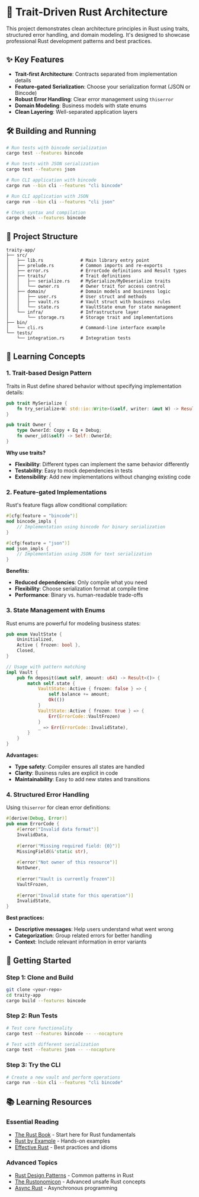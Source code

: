 # 🧱 Trait-Driven Rust Architecture

This project demonstrates clean architecture principles in Rust using traits, structured error handling, and domain modeling. It's designed to showcase professional Rust development patterns and best practices.
## ✨ Key Features

- **Trait-first Architecture**: Contracts separated from implementation details
- **Feature-gated Serialization**: Choose your serialization format (JSON or Bincode)
- **Robust Error Handling**: Clear error management using `thiserror`
- **Domain Modeling**: Business models with state enums
- **Clean Layering**: Well-separated application layers

## 🛠️ Building and Running

```bash
# Run tests with bincode serialization
cargo test --features bincode

# Run tests with JSON serialization  
cargo test --features json

# Run CLI application with bincode
cargo run --bin cli --features "cli bincode"

# Run CLI application with JSON
cargo run --bin cli --features "cli json"

# Check syntax and compilation
cargo check --features bincode
```

## 📂 Project Structure

```
traity-app/
├── src/
│   ├── lib.rs              # Main library entry point
│   ├── prelude.rs          # Common imports and re-exports
│   ├── error.rs            # ErrorCode definitions and Result types
│   ├── traits/             # Trait definitions
│   │   ├── serialize.rs    # MySerialize/MyDeserialize traits
│   │   └── owner.rs        # Owner trait for access control
│   ├── domain/             # Domain models and business logic
│   │   ├── user.rs         # User struct and methods
│   │   ├── vault.rs        # Vault struct with business rules
│   │   └── state.rs        # VaultState enum for state management
│   └── infra/              # Infrastructure layer
│       └── storage.rs      # Storage trait and implementations
├── bin/
│   └── cli.rs              # Command-line interface example
└── tests/
    └── integration.rs      # Integration tests
```

## 🎯 Learning Concepts

### 1. Trait-based Design Pattern

Traits in Rust define shared behavior without specifying implementation details:

```rust
pub trait MySerialize {
    fn try_serialize<W: std::io::Write>(&self, writer: &mut W) -> Result<()>;
}

pub trait Owner {
    type OwnerId: Copy + Eq + Debug;
    fn owner_id(&self) -> Self::OwnerId;
}
```

**Why use traits?**
- **Flexibility**: Different types can implement the same behavior differently
- **Testability**: Easy to mock dependencies in tests
- **Extensibility**: Add new implementations without changing existing code

### 2. Feature-gated Implementations

Rust's feature flags allow conditional compilation:

```rust
#[cfg(feature = "bincode")]
mod bincode_impls {
    // Implementation using bincode for binary serialization
}

#[cfg(feature = "json")]  
mod json_impls {
    // Implementation using JSON for text serialization
}
```

**Benefits:**
- **Reduced dependencies**: Only compile what you need
- **Flexibility**: Choose serialization format at compile time
- **Performance**: Binary vs. human-readable trade-offs

### 3. State Management with Enums

Rust enums are powerful for modeling business states:

```rust
pub enum VaultState {
    Uninitialized,
    Active { frozen: bool },
    Closed,
}

// Usage with pattern matching
impl Vault {
    pub fn deposit(&mut self, amount: u64) -> Result<()> {
        match self.state {
            VaultState::Active { frozen: false } => {
                self.balance += amount;
                Ok(())
            }
            VaultState::Active { frozen: true } => {
                Err(ErrorCode::VaultFrozen)
            }
            _ => Err(ErrorCode::InvalidState),
        }
    }
}
```

**Advantages:**
- **Type safety**: Compiler ensures all states are handled
- **Clarity**: Business rules are explicit in code
- **Maintainability**: Easy to add new states and transitions

### 4. Structured Error Handling

Using `thiserror` for clean error definitions:

```rust
#[derive(Debug, Error)]
pub enum ErrorCode {
    #[error("Invalid data format")]
    InvalidData,
    
    #[error("Missing required field: {0}")]
    MissingField(&'static str),
    
    #[error("Not owner of this resource")]
    NotOwner,
    
    #[error("Vault is currently frozen")]
    VaultFrozen,
    
    #[error("Invalid state for this operation")]
    InvalidState,
}
```

**Best practices:**
- **Descriptive messages**: Help users understand what went wrong
- **Categorization**: Group related errors for better handling
- **Context**: Include relevant information in error variants

## 🚀 Getting Started

### Step 1: Clone and Build
```bash
git clone <your-repo>
cd traity-app
cargo build --features bincode
```

### Step 2: Run Tests
```bash
# Test core functionality
cargo test --features bincode -- --nocapture

# Test with different serialization
cargo test --features json -- --nocapture
```

### Step 3: Try the CLI
```bash
# Create a new vault and perform operations
cargo run --bin cli --features "cli bincode"
```

## 📚 Learning Resources

### Essential Reading
- [The Rust Book](https://doc.rust-lang.org/book/) - Start here for Rust fundamentals
- [Rust by Example](https://doc.rust-lang.org/stable/rust-by-example/) - Hands-on examples
- [Effective Rust](https://www.lurklurk.org/effective-rust/) - Best practices and idioms

### Advanced Topics
- [Rust Design Patterns](https://rust-unofficial.github.io/patterns/) - Common patterns in Rust
- [The Rustonomicon](https://doc.rust-lang.org/nomicon/) - Advanced unsafe Rust concepts
- [Async Rust](https://rust-lang.github.io/async-book/) - Asynchronous programming

